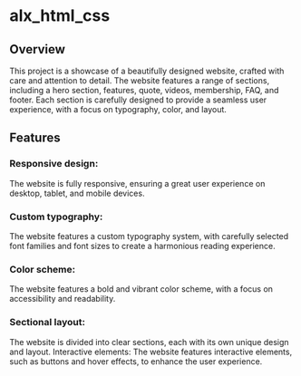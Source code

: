 # alx_html_css

## Overview
This project is a showcase of a beautifully designed website, crafted with care and attention to detail. The website features a range of sections, including a hero section, features, quote, videos, membership, FAQ, and footer. Each section is carefully designed to provide a seamless user experience, with a focus on typography, color, and layout.

## Features
### Responsive design:
The website is fully responsive, ensuring a great user experience on desktop, tablet, and mobile devices.
### Custom typography:
The website features a custom typography system, with carefully selected font families and font sizes to create a harmonious reading experience.
### Color scheme:
The website features a bold and vibrant color scheme, with a focus on accessibility and readability.
### Sectional layout:
The website is divided into clear sections, each with its own unique design and layout.
Interactive elements: The website features interactive elements, such as buttons and hover effects, to enhance the user experience.
